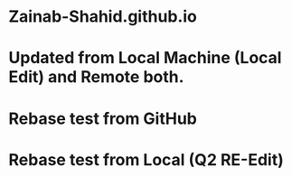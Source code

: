 # Zainab-Shahid.github.io

# Updated from Local Machine (Local Edit) and Remote both.
# Rebase test from GitHub
# Rebase test from Local (Q2  RE-Edit)

